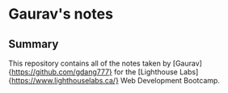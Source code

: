 # Gaurav's notes

## Summary

This repository contains all of the notes taken by [Gaurav]
{https://github.com/gdang777} for the [Lighthouse Labs]{https://www.lighthouselabs.ca/} Web Development Bootcamp.

